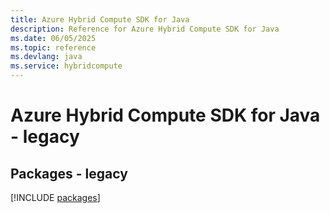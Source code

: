 ```yaml
---
title: Azure Hybrid Compute SDK for Java
description: Reference for Azure Hybrid Compute SDK for Java
ms.date: 06/05/2025
ms.topic: reference
ms.devlang: java
ms.service: hybridcompute
---
```

# Azure Hybrid Compute SDK for Java - legacy
## Packages - legacy
[!INCLUDE [packages](hybrid-compute-index.md)]